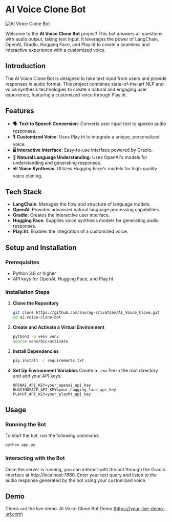 # AI Voice Clone Bot

![AI Voice Clone Bot](https://example.com/your-logo.png)

Welcome to the **AI Voice Clone Bot** project! This bot answers all questions with audio output, taking text input. It leverages the power of LangChain, OpenAI, Gradio, Hugging Face, and Play.ht to create a seamless and interactive experience with a customized voice.

## Introduction

The AI Voice Clone Bot is designed to take text input from users and provide responses in audio format. This project combines state-of-the-art NLP and voice synthesis technologies to create a natural and engaging user experience, featuring a customized voice through Play.ht.

## Features

- 🗣️ **Text to Speech Conversion**: Converts user input text to spoken audio responses.
- 🎙️ **Customized Voice**: Uses Play.ht to integrate a unique, personalized voice.
- 🖥️ **Interactive Interface**: Easy-to-use interface powered by Gradio.
- 💬 **Natural Language Understanding**: Uses OpenAI's models for understanding and generating responses.
- 🔊 **Voice Synthesis**: Utilizes Hugging Face's models for high-quality voice cloning.

## Tech Stack

- **LangChain**: Manages the flow and structure of language models.
- **OpenAI**: Provides advanced natural language processing capabilities.
- **Gradio**: Creates the interactive user interface.
- **Hugging Face**: Supplies voice synthesis models for generating audio responses.
- **Play.ht**: Enables the integration of a customized voice.

## Setup and Installation

### Prerequisites

- Python 3.8 or higher
- API keys for OpenAI, Hugging Face, and Play.ht

### Installation Steps

1. **Clone the Repository**
    ```bash
    git clone https://github.com/anurag-srivatsav/AI_Voice_Clone.git
    cd ai-voice-clone-bot
    ```

2. **Create and Activate a Virtual Environment**
    ```bash
    python3 -m venv venv
    source venv/bin/activate
    ```

3. **Install Dependencies**
    ```bash
    pip install -r requirements.txt
    ```

4. **Set Up Environment Variables**
    Create a `.env` file in the root directory and add your API keys:
    ```plaintext
    OPENAI_API_KEY=your_openai_api_key
    HUGGINGFACE_API_KEY=your_hugging_face_api_key
    PLAYHT_API_KEY=your_playht_api_key
    ```

## Usage

### Running the Bot

To start the bot, run the following command:
```bash
python app.py
```

### Interacting with the Bot
Once the server is running, you can interact with the bot through the Gradio interface at http://localhost:7860. Enter your text query and listen to the audio response generated by the bot using your customized voice.

## Demo
Check out the live demo: AI Voice Clone Bot Demo (https://your-live-demo-url.com)
